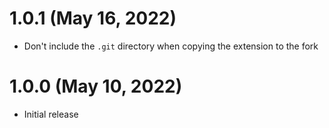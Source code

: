 # 1.0.1 (May 16, 2022)

* Don't include the `.git` directory when copying the extension to the fork

# 1.0.0 (May 10, 2022)

* Initial release